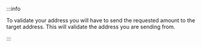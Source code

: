 :::info

To validate your address you will have to send the requested amount to the target address. This will validate the address you are sending from.

:::
